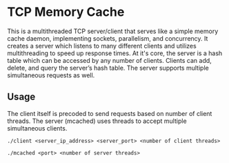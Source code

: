 
# TCP Memory Cache

This is a multithreaded TCP server/client that serves like a simple memory cache daemon, implementing sockets, parallelism, and concurrency. It creates a server which listens to many different clients and utilizes multithreading to speed up response times. At it's core, the server is a hash table which can be accessed by any number of clients. Clients can add, delete, and query the server’s hash table. The server supports multiple simultaneous requests as well. 





## Usage
The client itself is precoded to send requests based on number of client threads. The server (mcached) uses threads to accept multiple simultaneous clients. 

```
./client <server_ip_address> <server_port> <number of client threads>

./mcached <port> <number of server threads>
